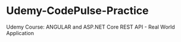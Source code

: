 # Udemy-CodePulse-Practice
Udemy Course: ANGULAR and ASP.NET Core REST API - Real World Application
